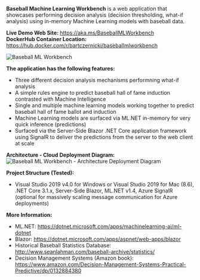 **Baseball Machine Learning Workbench**
is a web application that showcases performing decision analysis (decision thresholding, what-if analysis) using in-memory Machine Learning models with baseball data.

**Live Demo Web Site:** https://aka.ms/BaseballMLWorkbench  
**DockerHub Container Location:** https://hub.docker.com/r/bartczernicki/baseballmlworkbench

![Baseball ML Workbench](https://github.com/bartczernicki/MachineLearning-BaseballPrediction-BlazorApp/blob/c45c8129aec7d88539687807fd614c17f719406a/BaseballMLWorkbenchDemo.gif)

**The application has the following features:**
* Three different decision analysis mechanisms performning what-if analysis
* A simple rules engine to predict baseball hall of fame induction contrasted with Machine Intelligence
* Single and multiple machine learning models working together to predict baseball hall of fame ballot and induction
* Machine Learning models are surfaced via ML.NET in-memory for very quick inference (predictions)
* Surfaced via the Server-Side Blazor .NET Core application framework using SignalR to deliver the predictions from the server to the web client at scale

**Architecture - Cloud Deployment Diagram:**
![Baseball ML Workbench - Architecture Deployment Diagram](https://github.com/bartczernicki/MachineLearning-BaseballPrediction-BlazorApp/blob/master/BaseballMLWorkbench-Architecture-DeploymentDiagram.png)

**Project Structure (Tested):**
* Visual Studio 2019 v4.0 for Windows or Visual Studio 2019 for Mac (8.6), .NET Core 3.1.x, Server-Side Blazor, ML.NET v1.4, Azure SignalR (optional for massively scaling message communication for Azure deployments)

**More Information:**
* ML.NET: https://dotnet.microsoft.com/apps/machinelearning-ai/ml-dotnet
* Blazor: https://dotnet.microsoft.com/apps/aspnet/web-apps/blazor
* Historical Baseball Statistics Database: http://www.seanlahman.com/baseball-archive/statistics/
* Decision Management Systems (Amazon book): https://www.amazon.com/Decision-Management-Systems-Practical-Predictive/dp/0132884380

